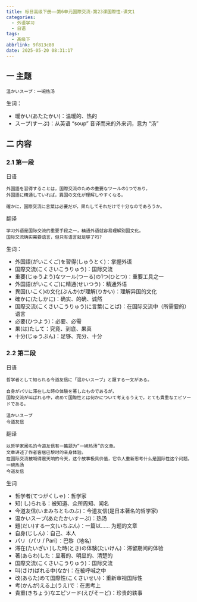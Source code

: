 ```yaml
---
title: 标日高级下册——第6单元国際交流-第23课国際性-课文1
categories:
  - 外语学习
  - 日语
tags:
  - 高级下
abbrlink: 9f813c80
date: 2025-05-20 08:31:17
---
```

## 一 主题

```
温かいスープ：一碗热汤
```

<!--more-->

生词：

* 暖かい(あたたかい)：温暖的、热的
* スープ(すーぷ)：从英语 “soup” 音译而来的外来词，意为 “汤”

## 二 内容

### 2.1 第一段

日语

```
外国語を習得することは，国際交流のための重要なツールの1つであり，
外国語に精通していれば，異国の文化が理解しやすくなる。

確かに，国際交流に言葉は必要だが，果たしてそれだけで十分なのであろうか。
```

翻译

```
学习外语是国际交流的重要手段之一，精通外语就容易理解别国文化。
国际交流确实需要语言，但只有语言就足够了吗?
```

生词：

* 外国語(がいこくご)を習得(しゅうとく)：掌握外语
* 国際交流(こくさいこうりゅう)：国际交流
* 重要(じゅうよう)なツール(つーる)の1つ(ひとつ)：重要工具之一
* 外国語(がいこくご)に精通(せいつう)：精通外语
* 異国(いこく)の文化(ぶんか)が理解(りかい)：理解异国的文化
* 確かに(たしかに)：确实、的确、诚然
* 国際交流(こくさいこうりゅう)に言葉(ことば)：在国际交流中（所需要的）语言
* 必要(ひつよう)：必要、必需
* 果(は)たして：究竟、到底、果真
* 十分(じゅうぶん)：足够、充分、十分

### 2.2 第二段

日语

```
哲学者として知られる今道友信に「温かいスープ」と題する一文がある。

自身がパリに滞在した時の体験を著したものであるが，
国際交流が叫ばれる中，改めて国際性とは何かについて考えるうえで，とても貴重なエピソードである。

温かいスープ
今道友信
```

翻译

```
以哲学家闻名的今道友信有一篇题为“一碗热汤”的文章。
文章讲述了作者客居巴黎时的亲身体验。
在国际交流被喊得震天响的今天，这个故事极具价值，它令人重新思考什么是国际性这个问题。
一碗热汤
今道友信
```


生词

* 哲学者(てつがくしゃ)：哲学家
* 知( し)られる：被知道、众所周知、闻名
* 今道友信(いまみちとものぶ)：今道友信(是日本著名的哲学家)
* 温かいスープ(あたたかいすーぷ)：热汤
* 題(だい)する一文(いちぶん)：一篇以…… 为题的文章
* 自身(じしん)：自己、本人
* パリ（パリ / Pari）：巴黎（地名）
* 滞在(たいざい )した時(とき)の体験(たいけん)：滞留期间的体验
* 著(あらわ)した：显著的、明显的、清楚的
* 国際交流(こくさいこうりゅう)：国际交流
* 叫(さけ)ばれる中(なか)：在被呼喊之中
* 改(あらた)めて国際性(こくさいせい)：重新审视国际性
* 考(かんが)える上(うえ)で：在思考上
* 貴重(きちょう)なエピソード(えぴそーど)：珍贵的轶事

  


